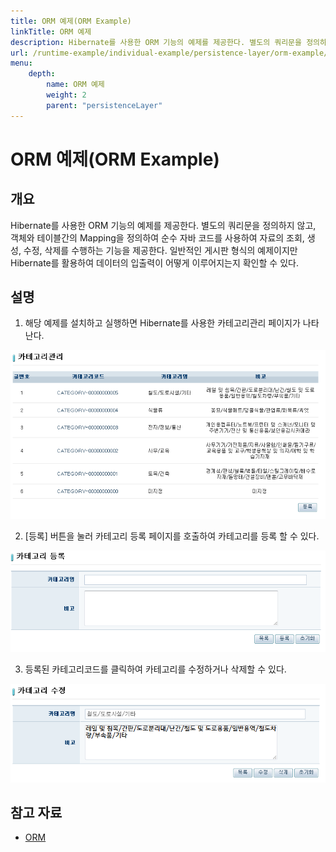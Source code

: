 ```yaml
---
title: ORM 예제(ORM Example)
linkTitle: ORM 예제
description: Hibernate를 사용한 ORM 기능의 예제를 제공한다. 별도의 쿼리문을 정의하지 않고, 객체와 테이블간의 Mapping을 정의하여 순수 자바 코드를 사용하여 자료의 조회, 생성, 수정, 삭제를 수행하는 기능을 제공한다. 일반적인 게시판 형식의 예제이지만 Hibernate를 활용하여 데이터의 입출력이 어떻게 이루어지는지 확인할 수 있다.
url: /runtime-example/individual-example/persistence-layer/orm-example/
menu:
    depth:
        name: ORM 예제
        weight: 2
        parent: "persistenceLayer"
---
```

# ORM 예제(ORM Example)

## 개요
Hibernate를 사용한 ORM 기능의 예제를 제공한다. 별도의 쿼리문을 정의하지 않고, 객체와 테이블간의 Mapping을 정의하여 순수 자바 코드를 사용하여 자료의 조회, 생성, 수정, 삭제를 수행하는 기능을 제공한다. 일반적인 게시판 형식의 예제이지만 Hibernate를 활용하여 데이터의 입출력이 어떻게 이루어지는지 확인할 수 있다.

## 설명
1. 해당 예제를 설치하고 실행하면 Hibernate를 사용한 카테고리관리 페이지가 나타난다.

![orm1](./images/orm1.png)

2. [등록] 버튼을 눌러 카테고리 등록 페이지를 호출하여 카테고리를 등록 할 수 있다.

![orm2](./images/orm2.png)

3. 등록된 카테고리코드를 클릭하여 카테고리를 수정하거나 삭제할 수 있다.

![orm3](./images/orm3.png)

## 참고 자료
- [ORM](../../../egovframe-runtime/persistence-layer/orm.md)